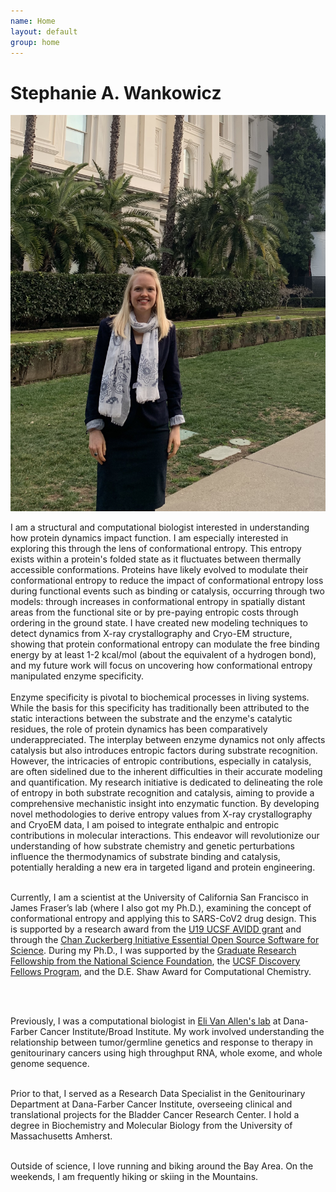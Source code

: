 ```yaml
---
name: Home
layout: default
group: home
---
```



<h1 class="text-center">Stephanie A. Wankowicz</h1>

<img src="/static/img/banner_statehouse.jpg" class="img-responsive center-block" alt="Advocating for Science Research at the California Statehouse, January 2020"/>

<p class="lead text-justify">
I am a structural and computational biologist interested in understanding how protein dynamics impact function. I am especially interested in exploring this through the lens of conformational entropy. This entropy exists within a protein's folded state as it fluctuates between thermally accessible conformations. Proteins have likely evolved to modulate their conformational entropy to reduce the impact of conformational entropy loss during functional events such as binding or catalysis, occurring through two models: through increases in conformational entropy in spatially distant areas from the functional site or by pre-paying entropic costs through ordering in the ground state. I have created new modeling techniques to detect dynamics from X-ray crystallography and Cryo-EM structure, showing that protein conformational entropy can modulate the free binding energy by at least 1-2 kcal/mol (about the equivalent of a hydrogen bond), and my future work will focus on uncovering how conformational entropy manipulated enzyme specificity.
<br>
<br>
Enzyme specificity is pivotal to biochemical processes in living systems. While the basis for this specificity has traditionally been attributed to the static interactions between the substrate and the enzyme's catalytic residues, the role of protein dynamics has been comparatively underappreciated. The interplay between enzyme dynamics not only affects catalysis but also introduces entropic factors during substrate recognition. However, the intricacies of entropic contributions, especially in catalysis, are often sidelined due to the inherent difficulties in their accurate modeling and quantification. My research initiative is dedicated to delineating the role of entropy in both substrate recognition and catalysis, aiming to provide a comprehensive mechanistic insight into enzymatic function. By developing novel methodologies to derive entropy values from X-ray crystallography and CryoEM data, I am poised to integrate enthalpic and entropic contributions in molecular interactions. This endeavor will revolutionize our understanding of how substrate chemistry and genetic perturbations influence the thermodynamics of substrate binding and catalysis, potentially heralding a new era in targeted ligand and protein engineering.

<br>
<br>

Currently, I am a scientist at the University of California San Francisco in James Fraser’s lab (where I also got my Ph.D.), examining the concept of conformational entropy and applying this to SARS-CoV2 drug design. This is supported by a research award from the [U19 UCSF AVIDD grant](https://qbi.ucsf.edu/qcrgAViDD) and through the [Chan Zuckerberg Initiative Essential Open Source Software for Science](https://chanzuckerberg.com/eoss/proposals/integrating-the-software-toolkit-for-protein-structure-modeling/). During my Ph.D., I was supported by the [Graduate Research Fellowship from the National Science Foundation](https://www.nsfgrfp.org/), the [UCSF Discovery Fellows Program](https://graduate.ucsf.edu/discovery-fellows-program), and the D.E. Shaw Award for Computational Chemistry.

<br>
<br>

Previously, I was a computational biologist in [Eli Van Allen's lab](https://vanallenlab.dana-farber.org/) at Dana-Farber Cancer Institute/Broad Institute. My work involved understanding the relationship between tumor/germline genetics and response to therapy in genitourinary cancers using high throughput RNA, whole exome, and whole genome sequence. 

<br>
Prior to that, I served as a Research Data Specialist in the Genitourinary Department at Dana-Farber Cancer Institute, overseeing clinical and translational projects for the Bladder Cancer Research Center. I hold a degree in Biochemistry and Molecular Biology from the University of Massachusetts Amherst.
<br>
<br>

Outside of science, I love running and biking around the Bay Area. On the weekends, I am frequently hiking or skiing in the Mountains.  
</p>
